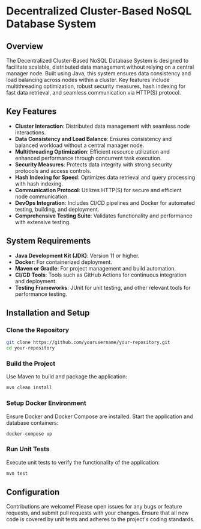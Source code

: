 # Decentralized Cluster-Based NoSQL Database System

## Overview

The Decentralized Cluster-Based NoSQL Database System is designed to facilitate scalable, distributed data management without relying on a central manager node. Built using Java, this system ensures data consistency and load balancing across nodes within a cluster. Key features include multithreading optimization, robust security measures, hash indexing for fast data retrieval, and seamless communication via HTTP(S) protocol.

## Key Features

- **Cluster Interaction**: Distributed data management with seamless node interactions.
- **Data Consistency and Load Balance**: Ensures consistency and balanced workload without a central manager node.
- **Multithreading Optimization**: Efficient resource utilization and enhanced performance through concurrent task execution.
- **Security Measures**: Protects data integrity with strong security protocols and access controls.
- **Hash Indexing for Speed**: Optimizes data retrieval and query processing with hash indexing.
- **Communication Protocol**: Utilizes HTTP(S) for secure and efficient node communication.
- **DevOps Integration**: Includes CI/CD pipelines and Docker for automated testing, building, and deployment.
- **Comprehensive Testing Suite**: Validates functionality and performance with extensive testing.

## System Requirements

- **Java Development Kit (JDK)**: Version 11 or higher.
- **Docker**: For containerized deployment.
- **Maven or Gradle**: For project management and build automation.
- **CI/CD Tools**: Tools such as GitHub Actions for continuous integration and deployment.
- **Testing Frameworks**: JUnit for unit testing, and other relevant tools for performance testing.

## Installation and Setup

### Clone the Repository

```bash
git clone https://github.com/yourusername/your-repository.git
cd your-repository
```

### Build the Project

Use Maven to build and package the application:

```bash
mvn clean install
```

### Setup Docker Environment

Ensure Docker and Docker Compose are installed. Start the application and database containers:

```bash
docker-compose up
```

### Run Unit Tests

Execute unit tests to verify the functionality of the application:

```bash
mvn test
```

## Configuration

Contributions are welcome! Please open issues for any bugs or feature requests, and submit pull requests with your changes. Ensure that all new code is covered by unit tests and adheres to the project's coding standards.

